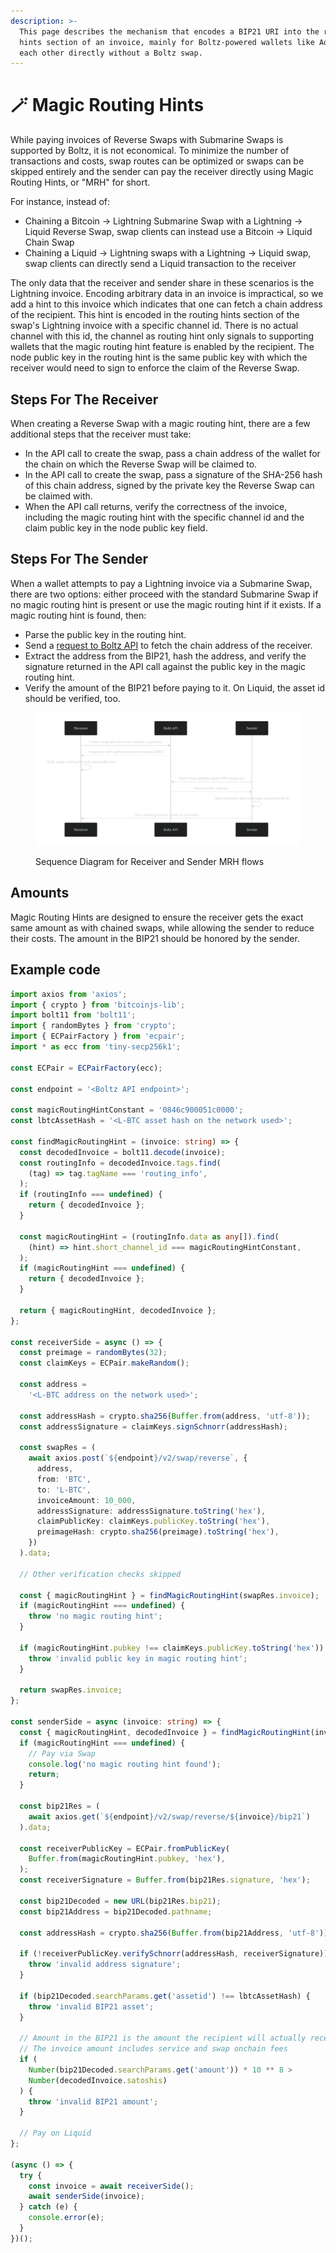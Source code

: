 ```yaml
---
description: >-
  This page describes the mechanism that encodes a BIP21 URI into the routing
  hints section of an invoice, mainly for Boltz-powered wallets like Aqua to pay
  each other directly without a Boltz swap.
---
```


# 🪄 Magic Routing Hints

While paying invoices of Reverse Swaps with Submarine Swaps is supported by Boltz, it is not economical. To minimize the number of transactions and costs, swap routes can be optimized or swaps can be skipped entirely and the sender can pay the receiver directly using Magic Routing Hints, or "MRH" for short.

For instance, instead of:

* Chaining a Bitcoin -> Lightning Submarine Swap with a Lightning -> Liquid Reverse Swap, swap clients can instead use a Bitcoin -> Liquid Chain Swap
* Chaining a Liquid -> Lightning swaps with a Lightning -> Liquid swap, swap clients can directly send a Liquid transaction to the receiver

The only data that the receiver and sender share in these scenarios is the Lightning invoice. Encoding arbitrary data in an invoice is impractical, so we add a hint to this invoice which indicates that one can fetch a chain address of the recipient. This hint is encoded in the routing hints section of the swap's Lightning invoice with a specific channel id. There is no actual channel with this id, the channel as routing hint only signals to supporting wallets that the magic routing hint feature is enabled by the recipient. The node public key in the routing hint is the same public key with which the receiver would need to sign to enforce the claim of the Reverse Swap.

## Steps For The Receiver

When creating a Reverse Swap with a magic routing hint, there are a few additional steps that the receiver must take:

* In the API call to create the swap, pass a chain address of the wallet for the chain on which the Reverse Swap will be claimed to.
* In the API call to create the swap, pass a signature of the SHA-256 hash of this chain address, signed by the private key the Reverse Swap can be claimed with.
* When the API call returns, verify the correctness of the invoice, including the magic routing hint with the specific channel id and the claim public key in the node public key field.

## Steps For The Sender

When a wallet attempts to pay a Lightning invoice via a Submarine Swap, there are two options: either proceed with the standard Submarine Swap if no magic routing hint is present or use the magic routing hint if it exists. If a magic routing hint is found, then:

* Parse the public key in the routing hint.
* Send a [request to Boltz API](https://api.boltz.exchange/swagger#/Reverse/get_swap_reverse__invoice__bip21) to fetch the chain address of the receiver.
* Extract the address from the BIP21, hash the address, and verify the signature returned in the API call against the public key in the magic routing hint.
* Verify the amount of the BIP21 before paying to it. On Liquid, the asset id should be verified, too.

<figure><img src=".gitbook/assets/mrh.svg" alt=""><figcaption><p>Sequence Diagram for Receiver and Sender MRH flows</p></figcaption></figure>

## Amounts

Magic Routing Hints are designed to ensure the receiver gets the exact same amount as with chained swaps, while allowing the sender to reduce their costs. The amount in the BIP21 should be honored by the sender.

## Example code

```typescript
import axios from 'axios';
import { crypto } from 'bitcoinjs-lib';
import bolt11 from 'bolt11';
import { randomBytes } from 'crypto';
import { ECPairFactory } from 'ecpair';
import * as ecc from 'tiny-secp256k1';

const ECPair = ECPairFactory(ecc);

const endpoint = '<Boltz API endpoint>';

const magicRoutingHintConstant = '0846c900051c0000';
const lbtcAssetHash = '<L-BTC asset hash on the network used>';

const findMagicRoutingHint = (invoice: string) => {
  const decodedInvoice = bolt11.decode(invoice);
  const routingInfo = decodedInvoice.tags.find(
    (tag) => tag.tagName === 'routing_info',
  );
  if (routingInfo === undefined) {
    return { decodedInvoice };
  }

  const magicRoutingHint = (routingInfo.data as any[]).find(
    (hint) => hint.short_channel_id === magicRoutingHintConstant,
  );
  if (magicRoutingHint === undefined) {
    return { decodedInvoice };
  }

  return { magicRoutingHint, decodedInvoice };
};

const receiverSide = async () => {
  const preimage = randomBytes(32);
  const claimKeys = ECPair.makeRandom();

  const address =
    '<L-BTC address on the network used>';

  const addressHash = crypto.sha256(Buffer.from(address, 'utf-8'));
  const addressSignature = claimKeys.signSchnorr(addressHash);

  const swapRes = (
    await axios.post(`${endpoint}/v2/swap/reverse`, {
      address,
      from: 'BTC',
      to: 'L-BTC',
      invoiceAmount: 10_000,
      addressSignature: addressSignature.toString('hex'),
      claimPublicKey: claimKeys.publicKey.toString('hex'),
      preimageHash: crypto.sha256(preimage).toString('hex'),
    })
  ).data;

  // Other verification checks skipped

  const { magicRoutingHint } = findMagicRoutingHint(swapRes.invoice);
  if (magicRoutingHint === undefined) {
    throw 'no magic routing hint';
  }

  if (magicRoutingHint.pubkey !== claimKeys.publicKey.toString('hex')) {
    throw 'invalid public key in magic routing hint';
  }

  return swapRes.invoice;
};

const senderSide = async (invoice: string) => {
  const { magicRoutingHint, decodedInvoice } = findMagicRoutingHint(invoice);
  if (magicRoutingHint === undefined) {
    // Pay via Swap
    console.log('no magic routing hint found');
    return;
  }

  const bip21Res = (
    await axios.get(`${endpoint}/v2/swap/reverse/${invoice}/bip21`)
  ).data;

  const receiverPublicKey = ECPair.fromPublicKey(
    Buffer.from(magicRoutingHint.pubkey, 'hex'),
  );
  const receiverSignature = Buffer.from(bip21Res.signature, 'hex');

  const bip21Decoded = new URL(bip21Res.bip21);
  const bip21Address = bip21Decoded.pathname;

  const addressHash = crypto.sha256(Buffer.from(bip21Address, 'utf-8'));

  if (!receiverPublicKey.verifySchnorr(addressHash, receiverSignature)) {
    throw 'invalid address signature';
  }

  if (bip21Decoded.searchParams.get('assetid') !== lbtcAssetHash) {
    throw 'invalid BIP21 asset';
  }

  // Amount in the BIP21 is the amount the recipient will actually receive
  // The invoice amount includes service and swap onchain fees
  if (
    Number(bip21Decoded.searchParams.get('amount')) * 10 ** 8 >
    Number(decodedInvoice.satoshis)
  ) {
    throw 'invalid BIP21 amount';
  }

  // Pay on Liquid
};

(async () => {
  try {
    const invoice = await receiverSide();
    await senderSide(invoice);
  } catch (e) {
    console.error(e);
  }
})();
```
